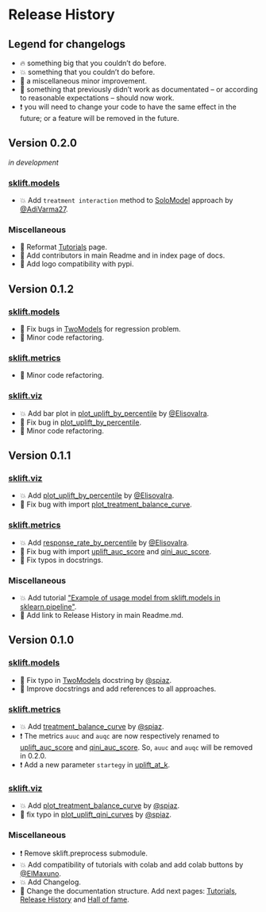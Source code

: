 # Release History

## Legend for changelogs

* 🔥 something big that you couldn’t do before.
* 💥 something that you couldn’t do before.
* 📝 a miscellaneous minor improvement.
* 🔨 something that previously didn’t work as documentated – or according to reasonable expectations – should now work.
* ❗️ you will need to change your code to have the same effect in the future; or a feature will be removed in the future.

## Version 0.2.0
_in development_

### [sklift.models](https://scikit-uplift.readthedocs.io/en/latest/api/models.html)

* 💥 Add `treatment interaction` method to [SoloModel](https://scikit-uplift.readthedocs.io/en/latest/api/viz.html#sklift.models.models.SoloModel) approach by [@AdiVarma27](https://github.com/AdiVarma27).

### Miscellaneous

* 📝 Reformat [Tutorials](https://scikit-uplift.readthedocs.io/en/latest/tutorials.html) page.
* 📝 Add contributors in main Readme and in index page of docs.
* 📝 Add logo compatibility with pypi.

## Version 0.1.2

### [sklift.models](https://scikit-uplift.readthedocs.io/en/latest/api/models.html)

* 🔨 Fix bugs in [TwoModels](https://scikit-uplift.readthedocs.io/en/latest/api/models.html#sklift.models.models.TwoModels) for regression problem.
* 📝 Minor code refactoring.

### [sklift.metrics](https://scikit-uplift.readthedocs.io/en/latest/api/metrics.html)

* 📝 Minor code refactoring.

### [sklift.viz](https://scikit-uplift.readthedocs.io/en/latest/api/viz.html)

* 💥 Add bar plot in [plot_uplift_by_percentile](https://scikit-uplift.readthedocs.io/en/latest/api/viz.html#sklift.viz.base.plot_uplift_by_percentile) by [@ElisovaIra](https://github.com/ElisovaIra).
* 🔨 Fix bug in [plot_uplift_by_percentile](https://scikit-uplift.readthedocs.io/en/latest/api/viz.html#sklift.viz.base.plot_uplift_by_percentile).
* 📝 Minor code refactoring.

## Version 0.1.1

### [sklift.viz](https://scikit-uplift.readthedocs.io/en/latest/api/viz.html)

* 💥 Add [plot_uplift_by_percentile](https://scikit-uplift.readthedocs.io/en/latest/api/viz.html#sklift.viz.base.plot_uplift_by_percentile) by [@ElisovaIra](https://github.com/ElisovaIra).
* 🔨 Fix bug with import [plot_treatment_balance_curve](https://scikit-uplift.readthedocs.io/en/latest/api/viz.html#sklift.viz.base.plot_treatment_balance_curve).

### [sklift.metrics](https://scikit-uplift.readthedocs.io/en/latest/api/metrics.html)

* 💥 Add [response_rate_by_percentile](https://scikit-uplift.readthedocs.io/en/latest/api/viz.html#sklift.metrics.metrics.response_rate_by_percentile) by [@ElisovaIra](https://github.com/ElisovaIra).
* 🔨 Fix bug with import [uplift_auc_score](https://scikit-uplift.readthedocs.io/en/latest/api/metrics.html#sklift.metrics.metrics.uplift_auc_score) and [qini_auc_score](https://scikit-uplift.readthedocs.io/en/latest/metrics.html#sklift.metrics.metrics.qini_auc_score).
* 📝 Fix typos in docstrings.

### Miscellaneous

* 💥 Add tutorial ["Example of usage model from sklift.models in sklearn.pipeline"](https://nbviewer.jupyter.org/github/maks-sh/scikit-uplift/blob/master/notebooks/pipeline_usage_EN.ipynb).
* 📝 Add link to Release History in main Readme.md.

## Version 0.1.0

### [sklift.models](https://scikit-uplift.readthedocs.io/en/latest/api/models.html)

* 📝 Fix typo in [TwoModels](https://scikit-uplift.readthedocs.io/en/latest/api/models.html#sklift.models.models.TwoModels) docstring by [@spiaz](https://github.com/spiaz).
* 📝 Improve docstrings and add references to all approaches.

### [sklift.metrics](https://scikit-uplift.readthedocs.io/en/latest/api/metrics.html)

* 💥 Add [treatment_balance_curve](https://scikit-uplift.readthedocs.io/en/latest/api/metrics.html#sklift.metrics.metrics.treatment_balance_curve) by [@spiaz](https://github.com/spiaz).
* ❗️ The metrics `auuc` and `auqc` are now respectively renamed to [uplift_auc_score](https://scikit-uplift.readthedocs.io/en/latest/api/metrics.html#sklift.metrics.metrics.uplift_auc_score) and [qini_auc_score](https://scikit-uplift.readthedocs.io/en/latest/metrics.html#sklift.metrics.metrics.qini_auc_score). So, `auuc` and `auqc` will be removed in 0.2.0.
* ❗️ Add a new parameter `startegy` in [uplift_at_k](https://scikit-uplift.readthedocs.io/en/latest/metrics.html#sklift.metrics.metrics.uplift_at_k).

### [sklift.viz](https://scikit-uplift.readthedocs.io/en/latest/api/viz.html)

* 💥 Add [plot_treatment_balance_curve](https://scikit-uplift.readthedocs.io/en/latest/api/viz.html#sklift.viz.base.plot_treatment_balance_curve) by [@spiaz](https://github.com/spiaz).
* 📝 fix typo in [plot_uplift_qini_curves](https://scikit-uplift.readthedocs.io/en/latest/api/viz.html#sklift.viz.base.plot_uplift_qini_curves) by [@spiaz](https://github.com/spiaz).

### Miscellaneous

* ❗️ Remove sklift.preprocess submodule.
* 💥 Add compatibility of tutorials with colab and add colab buttons by [@ElMaxuno](https://github.com/ElMaxuno).
* 💥 Add Changelog.
* 📝 Change the documentation structure. Add next pages: [Tutorials](https://scikit-uplift.readthedocs.io/en/latest/tutorials.html), [Release History](https://scikit-uplift.readthedocs.io/en/latest/changelog.html) and [Hall of fame](https://scikit-uplift.readthedocs.io/en/latest/hall_of_fame.html).